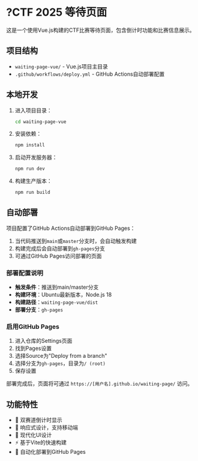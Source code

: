 # ?CTF 2025 等待页面

这是一个使用Vue.js构建的CTF比赛等待页面，包含倒计时功能和比赛信息展示。

## 项目结构

- `waiting-page-vue/` - Vue.js项目主目录
- `.github/workflows/deploy.yml` - GitHub Actions自动部署配置

## 本地开发

1. 进入项目目录：
   ```bash
   cd waiting-page-vue
   ```

2. 安装依赖：
   ```bash
   npm install
   ```

3. 启动开发服务器：
   ```bash
   npm run dev
   ```

4. 构建生产版本：
   ```bash
   npm run build
   ```

## 自动部署

项目配置了GitHub Actions自动部署到GitHub Pages：

1. 当代码推送到`main`或`master`分支时，会自动触发构建
2. 构建完成后会自动部署到`gh-pages`分支
3. 可通过GitHub Pages访问部署的页面

### 部署配置说明

- **触发条件**：推送到main/master分支
- **构建环境**：Ubuntu最新版本，Node.js 18
- **构建路径**：`waiting-page-vue/dist`
- **部署分支**：`gh-pages`

### 启用GitHub Pages

1. 进入仓库的Settings页面
2. 找到Pages设置
3. 选择Source为"Deploy from a branch"
4. 选择分支为`gh-pages`，目录为`/ (root)`
5. 保存设置

部署完成后，页面将可通过 `https://[用户名].github.io/waiting-page/` 访问。

## 功能特性

- 📅 双赛道倒计时显示
- 📱 响应式设计，支持移动端
- 🎨 现代化UI设计
- ⚡ 基于Vite的快速构建
- 🚀 自动化部署到GitHub Pages
